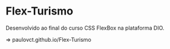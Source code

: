 # Flex-Turismo
Desenvolvido ao final do curso CSS FlexBox na plataforma DIO.

=>  paulovct.github.io/Flex-Turismo
